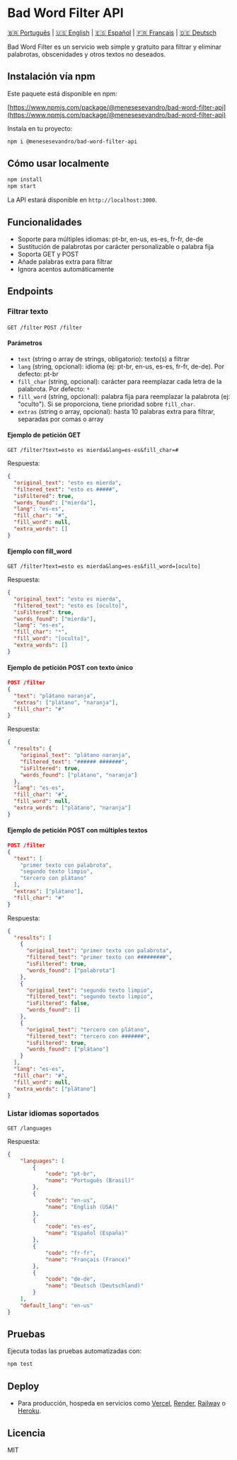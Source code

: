 # Bad Word Filter API

[🇧🇷 Português](README.md) | [🇺🇸 English](README.en.md) | [🇪🇸 Español](README.es.md) | [🇫🇷 Français](README.fr.md) | [🇩🇪 Deutsch](README.de.md)

Bad Word Filter es un servicio web simple y gratuito para filtrar y eliminar palabrotas, obscenidades y otros textos no deseados.

## Instalación vía npm

Este paquete está disponible en npm:

[https://www.npmjs.com/package/@menesesevandro/bad-word-filter-api](https://www.npmjs.com/package/@menesesevandro/bad-word-filter-api)

Instala en tu proyecto:
```bash
npm i @menesesevandro/bad-word-filter-api
```

## Cómo usar localmente

```bash
npm install
npm start
```
La API estará disponible en `http://localhost:3000`.

## Funcionalidades
- Soporte para múltiples idiomas: pt-br, en-us, es-es, fr-fr, de-de
- Sustitución de palabrotas por carácter personalizable o palabra fija
- Soporta GET y POST
- Añade palabras extra para filtrar
- Ignora acentos automáticamente

## Endpoints

### Filtrar texto
`GET /filter`
`POST /filter`

#### Parámetros
- `text` (string o array de strings, obligatorio): texto(s) a filtrar
- `lang` (string, opcional): idioma (ej: pt-br, en-us, es-es, fr-fr, de-de). Por defecto: pt-br
- `fill_char` (string, opcional): carácter para reemplazar cada letra de la palabrota. Por defecto: `*`
- `fill_word` (string, opcional): palabra fija para reemplazar la palabrota (ej: "oculto"). Si se proporciona, tiene prioridad sobre `fill_char`.
- `extras` (string o array, opcional): hasta 10 palabras extra para filtrar, separadas por comas o array

#### Ejemplo de petición GET
```
GET /filter?text=esto es mierda&lang=es-es&fill_char=#
```
Respuesta:
```json
{
  "original_text": "esto es mierda",
  "filtered_text": "esto es #####",
  "isFiltered": true,
  "words_found": ["mierda"],
  "lang": "es-es",
  "fill_char": "#",
  "fill_word": null,
  "extra_words": []
}
```

#### Ejemplo con fill_word
```
GET /filter?text=esto es mierda&lang=es-es&fill_word=[oculto]
```
Respuesta:
```json
{
  "original_text": "esto es mierda",
  "filtered_text": "esto es [oculto]",
  "isFiltered": true,
  "words_found": ["mierda"],
  "lang": "es-es",
  "fill_char": "*",
  "fill_word": "[oculto]",
  "extra_words": []
}
```

#### Ejemplo de petición POST con texto único
```json
POST /filter
{
  "text": "plátano naranja",
  "extras": ["plátano", "naranja"],
  "fill_char": "#"
}
```
Respuesta:
```json
{
  "results": {
    "original_text": "plátano naranja",
    "filtered_text": "###### #######",
    "isFiltered": true,
    "words_found": ["plátano", "naranja"]
  },
  "lang": "es-es",
  "fill_char": "#",
  "fill_word": null,
  "extra_words": ["plátano", "naranja"]
}
```

#### Ejemplo de petición POST con múltiples textos
```json
POST /filter
{
  "text": [
    "primer texto con palabrota",
    "segundo texto limpio",
    "tercero con plátano"
  ],
  "extras": ["plátano"],
  "fill_char": "#"
}
```
Respuesta:
```json
{
  "results": [
    {
      "original_text": "primer texto con palabrota",
      "filtered_text": "primer texto con #########",
      "isFiltered": true,
      "words_found": ["palabrota"]
    },
    {
      "original_text": "segundo texto limpio",
      "filtered_text": "segundo texto limpio",
      "isFiltered": false,
      "words_found": []
    },
    {
      "original_text": "tercero con plátano",
      "filtered_text": "tercero con #######",
      "isFiltered": true,
      "words_found": ["plátano"]
    }
  ],
  "lang": "es-es",
  "fill_char": "#",
  "fill_word": null,
  "extra_words": ["plátano"]
}
```

### Listar idiomas soportados
`GET /languages`

Respuesta:
```json
{
    "languages": [
        {
            "code": "pt-br",
            "name": "Português (Brasil)"
        },
        {
            "code": "en-us",
            "name": "English (USA)"
        },
        {
            "code": "es-es",
            "name": "Español (España)"
        },
        {
            "code": "fr-fr",
            "name": "Français (France)"
        },
        {
            "code": "de-de",
            "name": "Deutsch (Deutschland)"
        }
    ],
    "default_lang": "en-us"
}
```

## Pruebas
Ejecuta todas las pruebas automatizadas con:
```bash
npm test
```

## Deploy
- Para producción, hospeda en servicios como [Vercel](https://vercel.com/), [Render](https://render.com/), [Railway](https://railway.app/) o [Heroku](https://heroku.com/).

## Licencia
MIT
